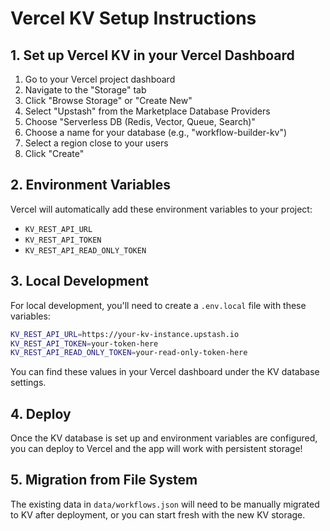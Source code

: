 # Vercel KV Setup Instructions

## 1. Set up Vercel KV in your Vercel Dashboard

1. Go to your Vercel project dashboard
2. Navigate to the "Storage" tab
3. Click "Browse Storage" or "Create New"
4. Select "Upstash" from the Marketplace Database Providers
5. Choose "Serverless DB (Redis, Vector, Queue, Search)"
6. Choose a name for your database (e.g., "workflow-builder-kv")
7. Select a region close to your users
8. Click "Create"

## 2. Environment Variables

Vercel will automatically add these environment variables to your project:

- `KV_REST_API_URL`
- `KV_REST_API_TOKEN`
- `KV_REST_API_READ_ONLY_TOKEN`

## 3. Local Development

For local development, you'll need to create a `.env.local` file with these variables:

```bash
KV_REST_API_URL=https://your-kv-instance.upstash.io
KV_REST_API_TOKEN=your-token-here
KV_REST_API_READ_ONLY_TOKEN=your-read-only-token-here
```

You can find these values in your Vercel dashboard under the KV database settings.

## 4. Deploy

Once the KV database is set up and environment variables are configured, you can deploy to Vercel and the app will work with persistent storage!

## 5. Migration from File System

The existing data in `data/workflows.json` will need to be manually migrated to KV after deployment, or you can start fresh with the new KV storage.
